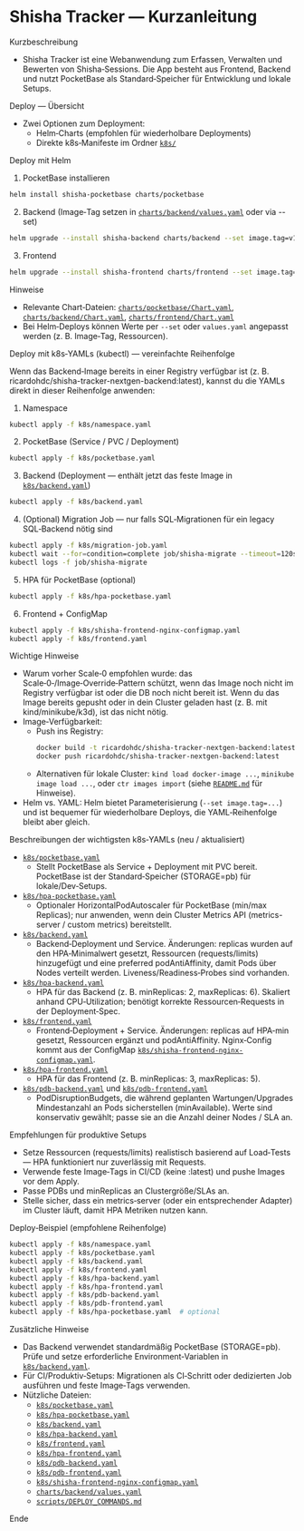 # Shisha Tracker — Kurzanleitung

Kurzbeschreibung
- Shisha Tracker ist eine Webanwendung zum Erfassen, Verwalten und Bewerten von Shisha‑Sessions. Die App besteht aus Frontend, Backend und nutzt PocketBase als Standard‑Speicher für Entwicklung und lokale Setups.

Deploy — Übersicht
- Zwei Optionen zum Deployment:
  - Helm‑Charts (empfohlen für wiederholbare Deployments)
  - Direkte k8s‑Manifeste im Ordner [`k8s/`](k8s/:1)

Deploy mit Helm
1. PocketBase installieren
```bash
helm install shisha-pocketbase charts/pocketbase
```

2. Backend (Image‑Tag setzen in [`charts/backend/values.yaml`](charts/backend/values.yaml:1) oder via --set)
```bash
helm upgrade --install shisha-backend charts/backend --set image.tag=v1.0.0
```

3. Frontend
```bash
helm upgrade --install shisha-frontend charts/frontend --set image.tag=v1.0.0
```

Hinweise
- Relevante Chart‑Dateien: [`charts/pocketbase/Chart.yaml`](charts/pocketbase/Chart.yaml:1), [`charts/backend/Chart.yaml`](charts/backend/Chart.yaml:1), [`charts/frontend/Chart.yaml`](charts/frontend/Chart.yaml:1)
- Bei Helm‑Deploys können Werte per `--set` oder `values.yaml` angepasst werden (z. B. Image‑Tag, Ressourcen).

Deploy mit k8s‑YAMLs (kubectl) — vereinfachte Reihenfolge

Wenn das Backend‑Image bereits in einer Registry verfügbar ist (z. B. ricardohdc/shisha-tracker-nextgen-backend:latest), kannst du die YAMLs direkt in dieser Reihenfolge anwenden:

1. Namespace
```bash
kubectl apply -f k8s/namespace.yaml
```

2. PocketBase (Service / PVC / Deployment)
```bash
kubectl apply -f k8s/pocketbase.yaml
```

3. Backend (Deployment — enthält jetzt das feste Image in [`k8s/backend.yaml`](k8s/backend.yaml:1))
```bash
kubectl apply -f k8s/backend.yaml
```

4. (Optional) Migration Job — nur falls SQL‑Migrationen für ein legacy SQL‑Backend nötig sind
```bash
kubectl apply -f k8s/migration-job.yaml
kubectl wait --for=condition=complete job/shisha-migrate --timeout=120s
kubectl logs -f job/shisha-migrate
```

5. HPA für PocketBase (optional)
```bash
kubectl apply -f k8s/hpa-pocketbase.yaml
```

6. Frontend + ConfigMap
```bash
kubectl apply -f k8s/shisha-frontend-nginx-configmap.yaml
kubectl apply -f k8s/frontend.yaml
```

Wichtige Hinweise
- Warum vorher Scale‑0 empfohlen wurde: das Scale‑0‑/Image‑Override‑Pattern schützt, wenn das Image noch nicht im Registry verfügbar ist oder die DB noch nicht bereit ist. Wenn du das Image bereits gepusht oder in dein Cluster geladen hast (z. B. mit kind/minikube/k3d), ist das nicht nötig.
- Image‑Verfügbarkeit:
  - Push ins Registry:
    ```bash
    docker build -t ricardohdc/shisha-tracker-nextgen-backend:latest ./backend
    docker push ricardohdc/shisha-tracker-nextgen-backend:latest
    ```
  - Alternativen für lokale Cluster: `kind load docker-image ...`, `minikube image load ...`, oder `ctr images import` (siehe [`README.md`](README.md:1) für Hinweise).
- Helm vs. YAML: Helm bietet Parameterisierung (`--set image.tag=...`) und ist bequemer für wiederholbare Deploys, die YAML‑Reihenfolge bleibt aber gleich.

Beschreibungen der wichtigsten k8s‑YAMLs (neu / aktualisiert)
- [`k8s/pocketbase.yaml`](k8s/pocketbase.yaml:1)
  - Stellt PocketBase als Service + Deployment mit PVC bereit. PocketBase ist der Standard‑Speicher (STORAGE=pb) für lokale/Dev‑Setups.
- [`k8s/hpa-pocketbase.yaml`](k8s/hpa-pocketbase.yaml:1)
  - Optionaler HorizontalPodAutoscaler für PocketBase (min/max Replicas); nur anwenden, wenn dein Cluster Metrics API (metrics-server / custom metrics) bereitstellt.
- [`k8s/backend.yaml`](k8s/backend.yaml:1)
  - Backend‑Deployment und Service. Änderungen: replicas wurden auf den HPA‑Minimalwert gesetzt, Ressourcen (requests/limits) hinzugefügt und eine preferred podAntiAffinity, damit Pods über Nodes verteilt werden. Liveness/Readiness‑Probes sind vorhanden.
- [`k8s/hpa-backend.yaml`](k8s/hpa-backend.yaml:1)
  - HPA für das Backend (z. B. minReplicas: 2, maxReplicas: 6). Skaliert anhand CPU‑Utilization; benötigt korrekte Ressourcen‑Requests in der Deployment‑Spec.
- [`k8s/frontend.yaml`](k8s/frontend.yaml:1)
  - Frontend‑Deployment + Service. Änderungen: replicas auf HPA‑min gesetzt, Ressourcen ergänzt und podAntiAffinity. Nginx‑Config kommt aus der ConfigMap [`k8s/shisha-frontend-nginx-configmap.yaml`](k8s/shisha-frontend-nginx-configmap.yaml:1).
- [`k8s/hpa-frontend.yaml`](k8s/hpa-frontend.yaml:1)
  - HPA für das Frontend (z. B. minReplicas: 3, maxReplicas: 5).
- [`k8s/pdb-backend.yaml`](k8s/pdb-backend.yaml:1) und [`k8s/pdb-frontend.yaml`](k8s/pdb-frontend.yaml:1)
  - PodDisruptionBudgets, die während geplanten Wartungen/Upgrades Mindestanzahl an Pods sicherstellen (minAvailable). Werte sind konservativ gewählt; passe sie an die Anzahl deiner Nodes / SLA an.

Empfehlungen für produktive Setups
- Setze Ressourcen (requests/limits) realistisch basierend auf Load‑Tests — HPA funktioniert nur zuverlässig mit Requests.
- Verwende feste Image‑Tags in CI/CD (keine :latest) und pushe Images vor dem Apply.
- Passe PDBs und minReplicas an Clustergröße/SLAs an.
- Stelle sicher, dass ein metrics‑server (oder ein entsprechender Adapter) im Cluster läuft, damit HPA Metriken nutzen kann.

Deploy‑Beispiel (empfohlene Reihenfolge)
```bash
kubectl apply -f k8s/namespace.yaml
kubectl apply -f k8s/pocketbase.yaml
kubectl apply -f k8s/backend.yaml
kubectl apply -f k8s/frontend.yaml
kubectl apply -f k8s/hpa-backend.yaml
kubectl apply -f k8s/hpa-frontend.yaml
kubectl apply -f k8s/pdb-backend.yaml
kubectl apply -f k8s/pdb-frontend.yaml
kubectl apply -f k8s/hpa-pocketbase.yaml  # optional
```

Zusätzliche Hinweise
- Das Backend verwendet standardmäßig PocketBase (STORAGE=pb). Prüfe und setze erforderliche Environment‑Variablen in [`k8s/backend.yaml`](k8s/backend.yaml:1).
- Für CI/Produktiv‑Setups: Migrationen als CI‑Schritt oder dedizierten Job ausführen und feste Image‑Tags verwenden.
- Nützliche Dateien:
  - [`k8s/pocketbase.yaml`](k8s/pocketbase.yaml:1)
  - [`k8s/hpa-pocketbase.yaml`](k8s/hpa-pocketbase.yaml:1)
  - [`k8s/backend.yaml`](k8s/backend.yaml:1)
  - [`k8s/hpa-backend.yaml`](k8s/hpa-backend.yaml:1)
  - [`k8s/frontend.yaml`](k8s/frontend.yaml:1)
  - [`k8s/hpa-frontend.yaml`](k8s/hpa-frontend.yaml:1)
  - [`k8s/pdb-backend.yaml`](k8s/pdb-backend.yaml:1)
  - [`k8s/pdb-frontend.yaml`](k8s/pdb-frontend.yaml:1)
  - [`k8s/shisha-frontend-nginx-configmap.yaml`](k8s/shisha-frontend-nginx-configmap.yaml:1)
  - [`charts/backend/values.yaml`](charts/backend/values.yaml:1)
  - [`scripts/DEPLOY_COMMANDS.md`](scripts/DEPLOY_COMMANDS.md:1)
  
Ende
